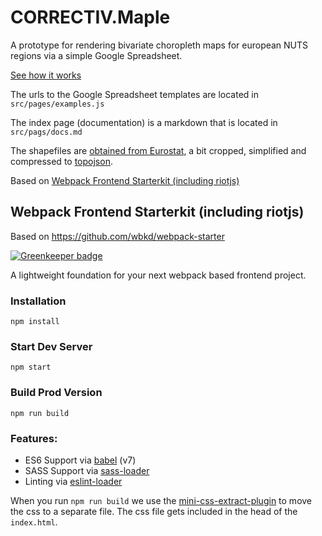 # CORRECTIV.Maple

A prototype for rendering bivariate choropleth maps for european NUTS regions
via a simple Google Spreadsheet.

[See how it works](https://correctiv.github.io/maple/)

The urls to the Google Spreadsheet templates are located in `src/pages/examples.js`

The index page (documentation) is a markdown that is located in `src/pags/docs.md`

The shapefiles are [obtained from Eurostat](https://ec.europa.eu/eurostat/web/gisco/geodata/reference-data/administrative-units-statistical-units/nuts),
a bit cropped, simplified and compressed to [topojson](https://github.com/topojson/topojson).

Based on [Webpack Frontend Starterkit (including riotjs)](https://github.com/simonwoerpel/webpack-es6-riotjs-startkit)

## Webpack Frontend Starterkit (including riotjs)

Based on https://github.com/wbkd/webpack-starter

[![Greenkeeper badge](https://badges.greenkeeper.io/wbkd/webpack-starter.svg)](https://greenkeeper.io/)

A lightweight foundation for your next webpack based frontend project.


### Installation

```
npm install
```

### Start Dev Server

```
npm start
```

### Build Prod Version

```
npm run build
```

### Features:

* ES6 Support via [babel](https://babeljs.io/) (v7)
* SASS Support via [sass-loader](https://github.com/jtangelder/sass-loader)
* Linting via [eslint-loader](https://github.com/MoOx/eslint-loader)

When you run `npm run build` we use the [mini-css-extract-plugin](https://github.com/webpack-contrib/mini-css-extract-plugin) to move the css to a separate file. The css file gets included in the head of the `index.html`.
